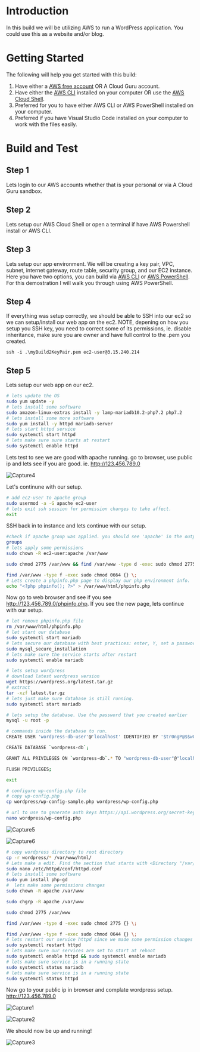 # Introduction 
In this build we will be utilizing AWS to run a WordPress application. You could use this as a website and/or blog.  

# Getting Started
The following will help you get started with this build:
1. Have either a [AWS free account](https://aws.amazon.com/free/free-tier/) OR A Cloud Guru account.
2. Have either the [AWS CLI](https://docs.aws.amazon.com/cli/latest/userguide/getting-started-install.html) installed on your computer OR use the [AWS Cloud Shell](https://aws.amazon.com/cloudshell/).
3. Preferred for you to have either AWS CLI or AWS PowerShell installed on your computer.
4. Preferred if you have Visual Studio Code installed on your computer to work with the files easily. 

# Build and Test

## Step 1
Lets login to our AWS accounts whether that is your personal or via A Cloud Guru sandbox.

## Step 2
Lets setup our AWS Cloud Shell or open a terminal if have AWS Powershell install or AWS CLI. 

## Step 3
Lets setup our app environment. We will be creating a key pair, VPC, subnet, internet gateway, route table, security group, and our EC2 instance.
Here you have two options, you can build via [AWS CLI](/build.bash) or [AWS PowerShell](/build2.ps1). For this demostration I will walk you through using AWS PowerShell.

## Step 4
If everything was setup correctly, we should be able to SSH into our ec2 so we can setup/install our web app on the ec2. NOTE, depening on how you setup you SSH key, you need to correct some of its permissions, ie. disable inheritance, make sure you are owner and have full control to the .pem you created. 

```
ssh -i .\myBuild2KeyPair.pem ec2-user@3.15.240.214
```

## Step 5
Lets setup our web app on our ec2.

``` bash
# lets update the OS
sudo yum update -y
# lets install some software
sudo amazon-linux-extras install -y lamp-mariadb10.2-php7.2 php7.2
# lets install some more software
sudo yum install -y httpd mariadb-server
# lets start httpd service
sudo systemctl start httpd
# lets make sure sure starts at restart
sudo systemctl enable httpd
```

Lets test to see we are good with apache running. go to browser, use public ip and lets see if you are good. ie. http://123.456.789.0

![Capture4](/Capture4.PNG)

Let's continune with our setup.
``` bash
# add ec2-user to apache group
sudo usermod -a -G apache ec2-user
# lets exit ssh session for permission changes to take affect.
exit
```

SSH back in to instance and lets continue with our setup.

``` bash
#check if apache group was applied. you should see 'apache' in the output.
groups
# lets apply some permissions
sudo chown -R ec2-user:apache /var/www

sudo chmod 2775 /var/www && find /var/www -type d -exec sudo chmod 2775 {} \;

find /var/www -type f -exec sudo chmod 0664 {} \;
# Lets create a phpinfo.php page to display our php environment info.
echo "<?php phpinfo(); ?>" > /var/www/html/phpinfo.php
```

Now go to web browser and see if you see http://123.456.789.0/phpinfo.php. If you see the new page, lets continue with our setup.

``` bash
# let remove phpinfo.php file
rm /var/www/html/phpinfo.php
# let start our database
sudo systemctl start mariadb
# lets secure our database with best practices: enter, Y, set a password, Y, Y, Y, Y
sudo mysql_secure_installation
# lets make sure the service starts after restart
sudo systemctl enable mariadb

# lets setup wordpress
# download latest wordpress version
wget https://wordpress.org/latest.tar.gz
# extract
tar -xzf latest.tar.gz
# lets just make sure database is still running.
sudo systemctl start mariadb

# lets setup the database. Use the password that you created earlier
mysql -u root -p

# commands inside the database to run.
CREATE USER 'wordpress-db-user'@'localhost' IDENTIFIED BY '$tr0ngP@$$w0rd';

CREATE DATABASE `wordpress-db`;

GRANT ALL PRIVILEGES ON `wordpress-db`.* TO "wordpress-db-user"@"localhost";

FLUSH PRIVILEGES;

exit

# configure wp-config.php file
# copy wp-config.php
cp wordpress/wp-config-sample.php wordpress/wp-config.php

# url to use to generate auth keys https://api.wordpress.org/secret-key/1.1/salt/ in the wp-config.php
nano wordpress/wp-config.php
```

![Capture5](/Capture5.PNG)

![Capture6](/Capture6.PNG)

``` bash
# copy wordpress directory to root directory
cp -r wordpress/* /var/www/html/
# Lets make a edit. Find the section that starts with <Directory "/var/www/html">. Change the AllowOverride None line in the above section to read AllowOverride All.
sudo nano /etc/httpd/conf/httpd.conf
# lets install some software
sudo yum install php-gd
#  lets make some permissions changes
sudo chown -R apache /var/www

sudo chgrp -R apache /var/www

sudo chmod 2775 /var/www

find /var/www -type d -exec sudo chmod 2775 {} \;

find /var/www -type f -exec sudo chmod 0644 {} \;
# lets restart our service httpd since we made some permission changes
sudo systemctl restart httpd
# lets make sure our services are set to start at reboot
sudo systemctl enable httpd && sudo systemctl enable mariadb
# lets make sure service is in a running state
sudo systemctl status mariadb
# lets make sure service is in a running state
sudo systemctl status httpd
```

Now go to your public ip in browser and complate wordpress setup. http://123.456.789.0

![Capture1](/Capture1.PNG)

![Capture2](/Capture2.PNG)

We should now be up and running!

![Capture3](/Capture3.PNG)